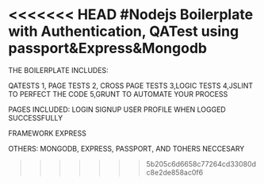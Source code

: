 <<<<<<< HEAD
#Nodejs Boilerplate with Authentication, QATest using passport&Express&Mongodb
=======
THE BOILERPLATE INCLUDES:

QATESTS
1, PAGE TESTS
2, CROSS PAGE TESTS
3,LOGIC TESTS
4,JSLINT TO PERFECT THE CODE
5,GRUNT TO AUTOMATE YOUR PROCESS

PAGES INCLUDED:
LOGIN
SIGNUP
USER PROFILE WHEN LOGGED SUCCESSFULLY

FRAMEWORK
EXPRESS

OTHERS:
MONGODB, EXPRESS, PASSPORT, AND TOHERS NECCESARY

>>>>>>> 5b205c6d6658c77264cd33080dc8e2de858ac0f6

